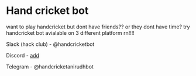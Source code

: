# Hand cricket bot
want to play handcricket but dont have friends?? or they dont have time?
try handcricket bot avialable on 3 different platform rn!!!!

Slack (hack club) - @handcricketbot

Discord - [add](https://discord.com/oauth2/authorize?client_id=1394379386374852839&permissions=534723819584&integration_type=0&scope=bot)

Telegram - @handcricketanirudhbot


